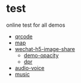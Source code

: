 # test

online test for all demos

- [qrcode](https://blog.jogiter.cn/test/qrcode/index.html)
- [map](https://blog.jogiter.cn/test/map/demo-geolocation.html)
- [wechat-h5-image-share](https://blog.jogiter.cn/test/html2canvas/)
	- [demo-opacity](https://blog.jogiter.cn/test/html2canvas/opacity/)
	- [dpr](https://blog.jogiter.cn/test/html2canvas/dpr.html)
- [audio-voice](https://blog.jogiter.cn/test/say/)
- [music]()
